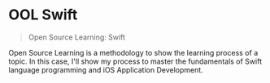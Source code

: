 # OOL Swift
> Open Source Learning: Swift

Open Source Learning is a methodology to show the learning process of a topic. In this case, I'll show my process 
to master the fundamentals of Swift language programming and iOS Application Development. 
